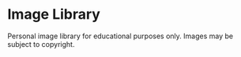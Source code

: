 # Image Library
Personal image library for educational purposes only. Images may be subject to copyright.
